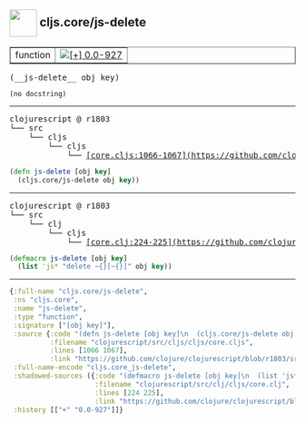 ## <img width="48px" valign="middle" src="http://i.imgur.com/Hi20huC.png"> cljs.core/js-delete

 <table border="1">
<tr>
<td>function</td>
<td><a href="https://github.com/cljsinfo/api-refs/tree/0.0-927"><img valign="middle" alt="[+] 0.0-927" src="https://img.shields.io/badge/+-0.0--927-lightgrey.svg"></a> </td>
</tr>
</table>

 <samp>
(__js-delete__ obj key)<br>
</samp>

```
(no docstring)
```

---

 <pre>
clojurescript @ r1803
└── src
    └── cljs
        └── cljs
            └── <ins>[core.cljs:1066-1067](https://github.com/clojure/clojurescript/blob/r1803/src/cljs/cljs/core.cljs#L1066-L1067)</ins>
</pre>

```clj
(defn js-delete [obj key]
  (cljs.core/js-delete obj key))
```


---

 <pre>
clojurescript @ r1803
└── src
    └── clj
        └── cljs
            └── <ins>[core.clj:224-225](https://github.com/clojure/clojurescript/blob/r1803/src/clj/cljs/core.clj#L224-L225)</ins>
</pre>

```clj
(defmacro js-delete [obj key]
  (list 'js* "delete ~{}[~{}]" obj key))
```

---

```clj
{:full-name "cljs.core/js-delete",
 :ns "cljs.core",
 :name "js-delete",
 :type "function",
 :signature ["[obj key]"],
 :source {:code "(defn js-delete [obj key]\n  (cljs.core/js-delete obj key))",
          :filename "clojurescript/src/cljs/cljs/core.cljs",
          :lines [1066 1067],
          :link "https://github.com/clojure/clojurescript/blob/r1803/src/cljs/cljs/core.cljs#L1066-L1067"},
 :full-name-encode "cljs.core_js-delete",
 :shadowed-sources ({:code "(defmacro js-delete [obj key]\n  (list 'js* \"delete ~{}[~{}]\" obj key))",
                     :filename "clojurescript/src/clj/cljs/core.clj",
                     :lines [224 225],
                     :link "https://github.com/clojure/clojurescript/blob/r1803/src/clj/cljs/core.clj#L224-L225"}),
 :history [["+" "0.0-927"]]}

```
